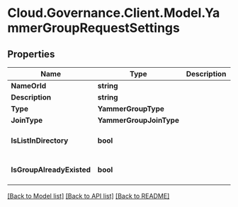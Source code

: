 # Cloud.Governance.Client.Model.YammerGroupRequestSettings
## Properties

Name | Type | Description | Notes
------------ | ------------- | ------------- | -------------
**NameOrId** | **string** |  | [optional] 
**Description** | **string** |  | [optional] 
**Type** | **YammerGroupType** |  | [optional] 
**JoinType** | **YammerGroupJoinType** |  | [optional] 
**IsListInDirectory** | **bool** |  | [optional] [default to false]
**IsGroupAlreadyExisted** | **bool** |  | [optional] [default to false]

[[Back to Model list]](../README.md#documentation-for-models) [[Back to API list]](../README.md#documentation-for-api-endpoints) [[Back to README]](../README.md)

